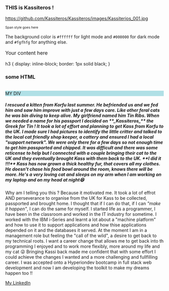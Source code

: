 <h3>THIS is Kassiteros !</h3>

<!--
**Kassiteros/Kassiteros** is a ✨ _special_ ✨ repository because its `README.md` (this file) appears on your GitHub profile.

Here are some ideas to get you started:

- 🔭 I’m currently working on ...
- 🌱 I’m currently learning ...
- 👯 I’m looking to collaborate on ...
- 🤔 I’m looking for help with ...
- 💬 Ask me about ...
- 📫 How to reach me: ...
- 😄 Pronouns: ...
- ⚡ Fun fact: ...
-->

<!-- Let's use an image of this repository's namesake ;-) -->
https://github.com/Kassiteros/Kassiteros/images/Kassiterios_001.jpg

<span style="font-size:10.5px;">Span style goes here</span>

The background color is `#ffffff` for light mode and `#000000` for dark mode and `#fgfhfg` for anything else.

<p style="font-size: 16px;">Your content here</p>

<style>
div { background-color: powderblue; }
</style>

h3 {
  display: inline-block;
  border: 1px solid black;
}

<h3>some HTML</h3>
<br>
<div>MY DIV</div>

<h5>I rescued a kitten from Korfu last summer. He befriended us and we fed him and saw him improve with just a few days care. Like other feral cats he was bin diving to keep alive. My girlfriend named him Tin Ribs. When we needed a name for his passport I decided on **_Kassiteros_** the Greek for Tin ! It took a lot of effort and planning to get Kass from Korfu to the UK. I made sure I had pictures to identify the little critter and talked to the local cat friendly shop keeper, a cattery and ensured I had a local "support network". We were only there for a few days so not enough time to get him passported and chipped. It was difficult and there was some reticense to help but I connected with a couple bringing their cat to the UK and they eventually brought Kass with them back to the UK. **I did it !!!** Kass has now grown a thick healthy fur, that covers all my clothes. He doesn't chase his food bowl around the room, knows there will be more. He's a very loving cat and sleeps on my arm when I am working on my laptop and on my head at night😆</h5>

Why am I telling you this ? Because it motivated me. It took a lot of effrot AND perseverance to organise from the UK for Kass to be collected, passported and brought home. I thought that if I can do that, if I can _"make it happen"_, I can do the same for myself. I started life as a programmer, I have been in the classroom and worked in the IT industry for sometime. I worked with the IBM i-Series and learnt a lot about a "machine platform" and how to use it to support applications and how thise applications depended on it and the databases it served. At the moment I am in a management role but feeling the "call of the wild", a desire to get back to my technical roots. I want a career change that allows me to get back into th programming I enjoyed and to work more flexibly, more around my life and my cat 😜 Bringing Kassi back made me confident that with some effort I could achieve the changes I wanted and a more challenging and fullfilling career. I was accepted onto a Hyperiondev bootcamp in full stack web development and now I am developing the toolkit to make my dreams happen too !!

[My LinkedIn](https://www.linkedin.com/in/alex-haidar-772572/)

